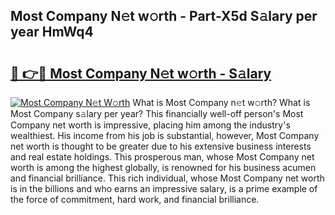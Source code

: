 ## Most Company N𝚎t w𝚘rth - Part-X5d S𝚊lary per year HmWq4

# <h2><a href="http://gc00s2.nevu.top/?p=Most+Company">🔗 👉🔴 Most Company N𝚎t w𝚘rth - S𝚊lary</a></h2>

[![Most Company N𝚎t W𝚘rth](https://i.imgur.com/EBH3L9S.jpeg)](http://gc00s2.nevu.top/?p=Most+Company)
What is Most Company n𝚎t w𝚘rth? What is Most Company s𝚊lary per year?
This financially well-off person's Most Company net worth is impressive, placing him among the industry's wealthiest. His income from his job is substantial, however, Most Company net worth is thought to be greater due to his extensive business interests and real estate holdings. This prosperous man, whose Most Company net worth is among the highest globally, is renowned for his business acumen and financial brilliance. This rich individual, whose Most Company net worth is in the billions and who earns an impressive salary, is a prime example of the force of commitment, hard work, and financial brilliance.
